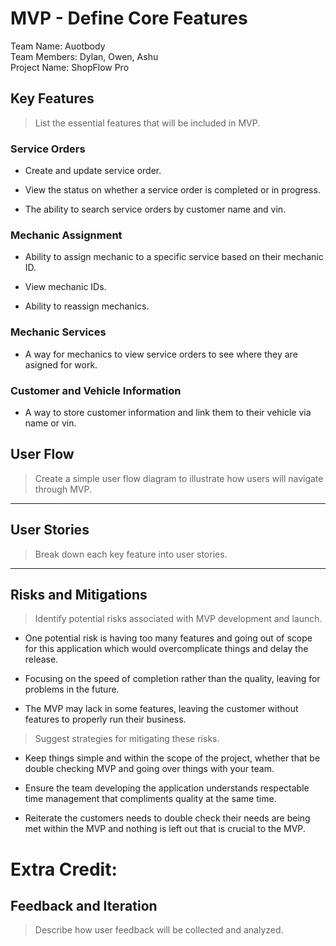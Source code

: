 # MVP \- Define Core Features

Team Name: Auotbody  
Team Members: Dylan, Owen, Ashu  
Project Name: ShopFlow Pro

## Key Features

> List the essential features that will be included in MVP.  

### Service Orders

- Create and update service order.

- View the status on whether a service order is completed or in progress.

- The ability to search service orders by customer name and vin.

### Mechanic Assignment

- Ability to assign mechanic to a specific service based on their mechanic ID.

- View mechanic IDs.

- Ability to reassign mechanics.

### Mechanic Services

- A way for mechanics to view service orders to see where they are asigned for work.

### Customer and Vehicle Information

- A way to store customer information and link them to their vehicle via name or vin.

## User Flow

> Create a simple user flow diagram to illustrate how users will navigate through MVP.

 ***

## User Stories

> Break down each key feature into user stories.

***

## Risks and Mitigations

> Identify potential risks associated with MVP development and launch.

- One potential risk is having too many features and going out of scope for this application which would overcomplicate things and delay the release.

- Focusing on the speed of completion rather than the quality, leaving for problems in the future.

- The MVP may lack in some features, leaving the customer without features to properly run their business.
 

> Suggest strategies for mitigating these risks.

- Keep things simple and within the scope of the project, whether that be double checking MVP and going over things with your team.

- Ensure the team developing the application understands respectable time management that compliments quality at the same time.

- Reiterate the customers needs to double check their needs are being met within the MVP and nothing is left out that is crucial to the MVP.
 

# Extra Credit:

## Feedback and Iteration

> Describe how user feedback will be collected and analyzed.
